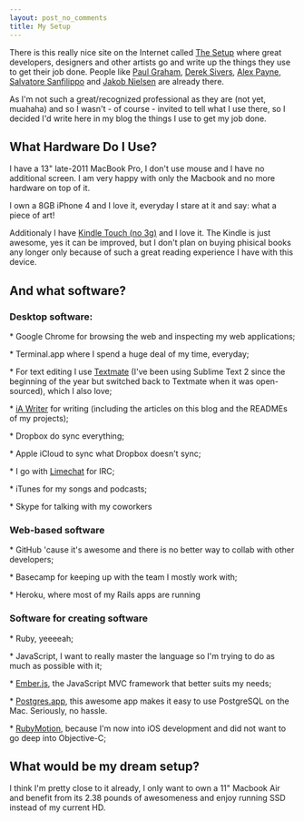 ```yaml
---
layout: post_no_comments
title: My Setup
---
```


<span class="drops">T</span>here is this really nice site on the Internet called [The Setup] where great developers, designers and other artists go and write up the things they use to get their job done. People like [Paul Graham], [Derek Sivers], [Alex Payne], [Salvatore Sanfilippo] and [Jakob Nielsen] are already there.

As I'm not such a great/recognized professional as they are (not yet, muahaha) and so I wasn't - of course - invited to tell what I use there, so I decided I'd write here in my blog the things I use to get my job done.

## What Hardware Do I Use?

I have a 13" late-2011 MacBook Pro, I don't use mouse and I have no additional screen. I am very happy with only the Macbook and no more hardware on top of it.

I own a 8GB iPhone 4 and I love it, everyday I stare at it and say: what a piece of art!

Additionaly I have [Kindle Touch (no 3g)] and I love it. The Kindle is just awesome, yes it can be improved, but I don't plan on buying phisical books any longer only because of such a great reading experience I have with this device.

## And what software?

### Desktop software:

\* Google Chrome for browsing the web and inspecting my web applications;

\* Terminal.app where I spend a huge deal of my time, everyday;

\* For text editing I use [Textmate]  (I've been using Sublime Text 2 since the beginning of the year but switched back to Textmate when it was open-sourced), which I also love;

\* [iA Writer] for writing (including the articles on this blog and the READMEs of my projects);

\* Dropbox do sync everything;

\* Apple iCloud to sync what Dropbox doesn't sync;

\* I go with [Limechat] for IRC;

\* iTunes for my songs and podcasts;

\* Skype for talking with my coworkers

### Web-based software

\* GitHub 'cause it's awesome and there is no better way to collab with other developers;

\* Basecamp for keeping up with the team I mostly work with;

\* Heroku, where most of my Rails apps are running

### Software for creating software

\* Ruby, yeeeeah;

\* JavaScript, I want to really master the language so I'm trying to do as much as possible with it;

\* [Ember.js], the JavaScript MVC framework that better suits my needs;

\* [Postgres.app], this awesome app makes it easy to use PostgreSQL on the Mac. Seriously, no hassle.

\* [RubyMotion], because I'm now into iOS development and did not want to go deep into Objective-C;


## What would be my dream setup?

I think I'm pretty close to it already, I only want to own a 11" Macbook Air and benefit from its 2.38 pounds of awesomeness and enjoy running SSD instead of my current HD.

[Textmate]: https://github.com/textmate/textmate

[The Setup]: http://usesthis.com/
[Paul Graham]: http://paul.graham.usesthis.com/
[Derek Sivers]: http://derek.sivers.usesthis.com/
[Alex Payne]: http://alex.payne.usesthis.com/
[Salvatore Sanfilippo]: http://salvatore.sanfilippo.usesthis.com/
[Jakob Nielsen]: http://jakob.nielsen.usesthis.com/

[Kindle Touch (no 3g)]: http://www.amazon.com/gp/product/B005890FUI/ref=amb_link_362924342_4?ie=UTF8&nav_sdd=aps&pf_rd_m=ATVPDKIKX0DER&pf_rd_s=center-1&pf_rd_r=1YCK0S8VEYM8968ASFXY&pf_rd_t=101&pf_rd_p=1373969542&pf_rd_i=507846

[iA Writer]: http://www.iawriter.com
[Limechat]: http://limechat.net/mac/

[Ember.js]: http://emberjs.com/
[Postgres.app]: http://postgresapp.com/
[RubyMotion]: http://www.rubymotion.com/
